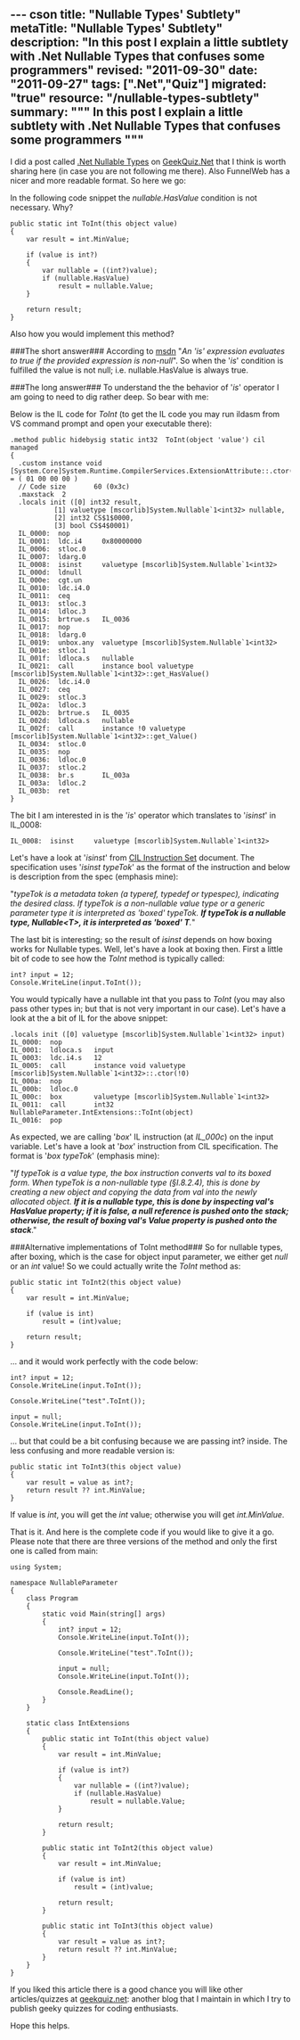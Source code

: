 --- cson
title: "Nullable Types' Subtlety"
metaTitle: "Nullable Types' Subtlety"
description: "In this post I explain a little subtlety with .Net Nullable Types that confuses some programmers"
revised: "2011-09-30"
date: "2011-09-27"
tags: [".Net","Quiz"]
migrated: "true"
resource: "/nullable-types-subtlety"
summary: """
In this post I explain a little subtlety with .Net Nullable Types that confuses some programmers
"""
---
I did a post called [.Net Nullable Types][1] on [GeekQuiz.Net][2] that I think is worth sharing here (in case you are not following me there). Also FunnelWeb has a nicer and more readable format. So here we go:

In the following code snippet the *nullable.HasValue* condition is not necessary. Why?

    public static int ToInt(this object value)
    {
        var result = int.MinValue;
     
        if (value is int?)
        {
            var nullable = ((int?)value);
            if (nullable.HasValue) 
                result = nullable.Value;
        }
     
        return result;
    }

Also how you would implement this method?

###The short answer###
According to [msdn][3] "*An 'is' expression evaluates to true if the provided expression is non-null*". So when the '*is*' condition is fulfilled the value is not null; i.e. nullable.HasValue is always true.

###The long answer###
To understand the the behavior of '*is*' operator I am going to need to dig rather deep. So bear with me:

Below is the IL code for *ToInt* (to get the IL code you may run ildasm from VS command prompt and open your executable there):

    .method public hidebysig static int32  ToInt(object 'value') cil managed
    {
      .custom instance void [System.Core]System.Runtime.CompilerServices.ExtensionAttribute::.ctor() = ( 01 00 00 00 )
      // Code size       60 (0x3c)
      .maxstack  2
      .locals init ([0] int32 result,
               [1] valuetype [mscorlib]System.Nullable`1<int32> nullable,
               [2] int32 CS$1$0000,
               [3] bool CS$4$0001)
      IL_0000:  nop
      IL_0001:  ldc.i4     0x80000000
      IL_0006:  stloc.0
      IL_0007:  ldarg.0
      IL_0008:  isinst     valuetype [mscorlib]System.Nullable`1<int32>
      IL_000d:  ldnull
      IL_000e:  cgt.un
      IL_0010:  ldc.i4.0
      IL_0011:  ceq
      IL_0013:  stloc.3
      IL_0014:  ldloc.3
      IL_0015:  brtrue.s   IL_0036
      IL_0017:  nop
      IL_0018:  ldarg.0
      IL_0019:  unbox.any  valuetype [mscorlib]System.Nullable`1<int32>
      IL_001e:  stloc.1
      IL_001f:  ldloca.s   nullable
      IL_0021:  call       instance bool valuetype [mscorlib]System.Nullable`1<int32>::get_HasValue()
      IL_0026:  ldc.i4.0
      IL_0027:  ceq
      IL_0029:  stloc.3
      IL_002a:  ldloc.3
      IL_002b:  brtrue.s   IL_0035
      IL_002d:  ldloca.s   nullable
      IL_002f:  call       instance !0 valuetype [mscorlib]System.Nullable`1<int32>::get_Value()
      IL_0034:  stloc.0
      IL_0035:  nop
      IL_0036:  ldloc.0
      IL_0037:  stloc.2
      IL_0038:  br.s       IL_003a
      IL_003a:  ldloc.2
      IL_003b:  ret
    }

The bit I am interested in is the '*is*' operator which translates to '*isinst*' in IL_0008:

    IL_0008:  isinst     valuetype [mscorlib]System.Nullable`1<int32>

Let's have a look at '*isinst*' from [CIL Instruction Set][4] document. The specification uses '*isinst typeTok*' as the format of the instruction and below is description from the spec (emphasis mine): 

"*typeTok is a metadata token (a typeref, typedef or typespec), indicating the desired class. If typeTok is a non-nullable value type or a generic parameter type it is interpreted as 'boxed' typeTok. **If typeTok is a nullable type, Nullable&lt;T&gt;, it is interpreted as 'boxed' T**.*"

The last bit is interesting; so the result of *isinst* depends on how boxing works for Nullable types. Well, let's have a look at boxing then. First a little bit of code to see how the *ToInt* method is typically called:

    int? input = 12;
    Console.WriteLine(input.ToInt());

You would typically have a nullable int that you pass to *ToInt* (you may also pass other types in; but that is not very important in our case). Let's have a look at the a bit of IL for the above snippet:

    .locals init ([0] valuetype [mscorlib]System.Nullable`1<int32> input)
    IL_0000:  nop
    IL_0001:  ldloca.s   input
    IL_0003:  ldc.i4.s   12
    IL_0005:  call       instance void valuetype [mscorlib]System.Nullable`1<int32>::.ctor(!0)
    IL_000a:  nop
    IL_000b:  ldloc.0
    IL_000c:  box        valuetype [mscorlib]System.Nullable`1<int32>
    IL_0011:  call       int32 NullableParameter.IntExtensions::ToInt(object)
    IL_0016:  pop

As expected, we are calling '*box*' IL instruction (at *IL_000c*) on the input variable. Let's have a look at '*box*' instruction from CIL specification. The format is '*box typeTok*' (emphasis mine): 

"*If typeTok is a value type, the box instruction converts val to its boxed form. When typeTok is a non-nullable type (§I.8.2.4), this is done by creating a new object and copying the data from val into the newly allocated object. **If it is a nullable type, this is done by inspecting val's HasValue property; if it is false, a null reference is pushed onto the stack; otherwise, the result of boxing val's Value property is pushed onto the stack***."

###Alternative implementations of ToInt method###
So for nullable types, after boxing, which is the case for object input parameter, we either get *null* or an *int* value! So we could actually write the *ToInt* method as:

    public static int ToInt2(this object value)
    {
        var result = int.MinValue;
     
        if (value is int)
            result = (int)value;
     
        return result;
    }

... and it would work perfectly with the code below:

    int? input = 12;
    Console.WriteLine(input.ToInt());
     
    Console.WriteLine("test".ToInt());
     
    input = null;
    Console.WriteLine(input.ToInt());

... but that could be a bit confusing because we are passing int? inside. The less confusing and more readable version is:

    public static int ToInt3(this object value)
    {
        var result = value as int?;
        return result ?? int.MinValue;
    }

If value is *int*, you will get the *int* value; otherwise you will get *int.MinValue*. 

That is it. And here is the complete code if you would like to give it a go. Please note that there are three versions of the method and only the first one is called from main:

    using System;
     
    namespace NullableParameter
    {
        class Program
        {
            static void Main(string[] args)
            {
                int? input = 12;
                Console.WriteLine(input.ToInt());
     
                Console.WriteLine("test".ToInt());
     
                input = null;
                Console.WriteLine(input.ToInt());
     
                Console.ReadLine();
            }
        }
     
        static class IntExtensions
        {
            public static int ToInt(this object value)
            {
                var result = int.MinValue;
     
                if (value is int?)
                {
                    var nullable = ((int?)value);
                    if (nullable.HasValue) 
                        result = nullable.Value;
                }
     
                return result;
            }
     
            public static int ToInt2(this object value)
            {
                var result = int.MinValue;
     
                if (value is int)
                    result = (int)value;
     
                return result;
            }
     
            public static int ToInt3(this object value)
            {
                var result = value as int?;
                return result ?? int.MinValue;
            }
        }
    }

If you liked this article there is a good chance you will like other articles/quizzes at [geekquiz.net][5]: another blog that I maintain in which I try to publish geeky quizzes for coding enthusiasts. 

Hope this helps.

<a href="http://www.codeproject.com/script/Articles/BlogFeedList.aspx?amid=khalili" style="display:none" rel="tag">CodeProject</a>


  [1]: http://geekquiz.net/net-nullable-types
  [2]: http://geekquiz.net/
  [3]: http://msdn.microsoft.com/en-us/library/scekt9xw(v=VS.100).aspx
  [4]: http://download.microsoft.com/download/d/c/1/dc1b219f-3b11-4a05-9da3-2d0f98b20917/Partition%20III%20CIL.doc125125
  [5]: http://geekquiz.net/